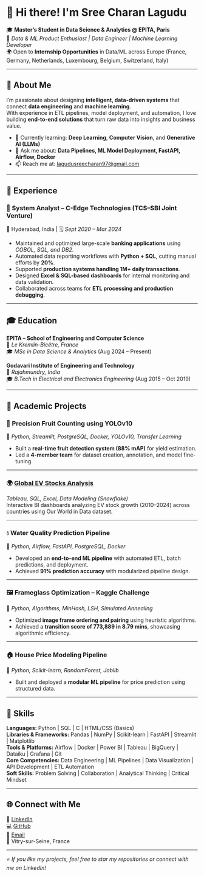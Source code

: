 # 👋 Hi there! I'm **Sree Charan Lagudu**

🎓 **Master’s Student in Data Science & Analytics @ EPITA, Paris**  
🤖 *Data & ML Product Enthusiast | Data Engineer | Machine Learning Developer*  
🌍 Open to **Internship Opportunities** in Data/ML across Europe (France, Germany, Netherlands, Luxembourg, Belgium, Switzerland, Italy)

---

## 🚀 About Me
I’m passionate about designing **intelligent, data-driven systems** that connect **data engineering** and **machine learning**.  
With experience in ETL pipelines, model deployment, and automation, I love building **end-to-end solutions** that turn raw data into insights and business value.

- 🌱 Currently learning: **Deep Learning**, **Computer Vision**, and **Generative AI (LLMs)**  
- 💬 Ask me about: **Data Pipelines, ML Model Deployment, FastAPI, Airflow, Docker**  
- 📫 Reach me at: [lagudusreecharan97@gmail.com](mailto:lagudusreecharan97@gmail.com)

---

## 💼 Experience

### 🔹 System Analyst – C-Edge Technologies (TCS–SBI Joint Venture)
📍 Hyderabad, India | 🗓️ *Sept 2020 – Mar 2024*

- Maintained and optimized large-scale **banking applications** using *COBOL, SQL, and DB2*.  
- Automated data reporting workflows with **Python + SQL**, cutting manual efforts by **20%**.  
- Supported **production systems handling 1M+ daily transactions**.  
- Designed **Excel & SQL-based dashboards** for internal monitoring and data validation.  
- Collaborated across teams for **ETL processing and production debugging**.

---

## 🎓 Education

**EPITA – School of Engineering and Computer Science**  
📍 *Le Kremlin-Bicêtre, France*  
🎓 *MSc in Data Science & Analytics* (Aug 2024 – Present)

**Godavari Institute of Engineering and Technology**  
📍 *Rajahmundry, India*  
🎓 *B.Tech in Electrical and Electronics Engineering* (Aug 2015 – Oct 2019)

---

## 🧠 Academic Projects

### 🥭 Precision Fruit Counting using YOLOv10
🔧 *Python, Streamlit, PostgreSQL, Docker, YOLOv10, Transfer Learning*  
- Built a **real-time fruit detection system (88% mAP)** for yield estimation.  
- Led a **4-member team** for dataset creation, annotation, and model fine-tuning.

---

### 🌍 [Global EV Stocks Analysis](https://github.com/Sreecharan-lagudu/EV-Stocks-Global-Analysis)
*Tableau, SQL, Excel, Data Modeling (Snowflake)*  
Interactive BI dashboards analyzing EV stock growth (2010–2024) across countries using Our World in Data dataset.

---


### 💧 Water Quality Prediction Pipeline
🔧 *Python, Airflow, FastAPI, PostgreSQL, Docker*  
- Developed an **end-to-end ML pipeline** with automated ETL, batch predictions, and deployment.  
- Achieved **91% prediction accuracy** with modularized pipeline design.

---

### 🖼️ Frameglass Optimization – Kaggle Challenge
🔧 *Python, Algorithms, MinHash, LSH, Simulated Annealing*  
- Optimized **image frame ordering and pairing** using heuristic algorithms.  
- Achieved a **transition score of 773,889 in 8.79 mins**, showcasing algorithmic efficiency.

---

### 🏠 House Price Modeling Pipeline
🔧 *Python, Scikit-learn, RandomForest, Joblib*  
- Built and deployed a **modular ML pipeline** for price prediction using structured data.

---

## 🧰 Skills

**Languages:** Python | SQL | C | HTML/CSS (Basics)  
**Libraries & Frameworks:** Pandas | NumPy | Scikit-learn | FastAPI | Streamlit | Matplotlib  
**Tools & Platforms:** Airflow | Docker | Power BI | Tableau | BigQuery | Dataiku | Grafana | Git  
**Core Competencies:** Data Engineering | ML Pipelines | Data Visualization | API Development | ETL Automation  
**Soft Skills:** Problem Solving | Collaboration | Analytical Thinking | Critical Mindset  

---

## 🌐 Connect with Me
💼 [LinkedIn](https://www.linkedin.com/in/sreecharanlagudu/)  
💻 [GitHub](https://github.com/Sreecharan-lagudu)  
📧 [Email](mailto:lagudusreecharan97@gmail.com)  
📍 Vitry-sur-Seine, France

---

⭐ *If you like my projects, feel free to star my repositories or connect with me on LinkedIn!*
